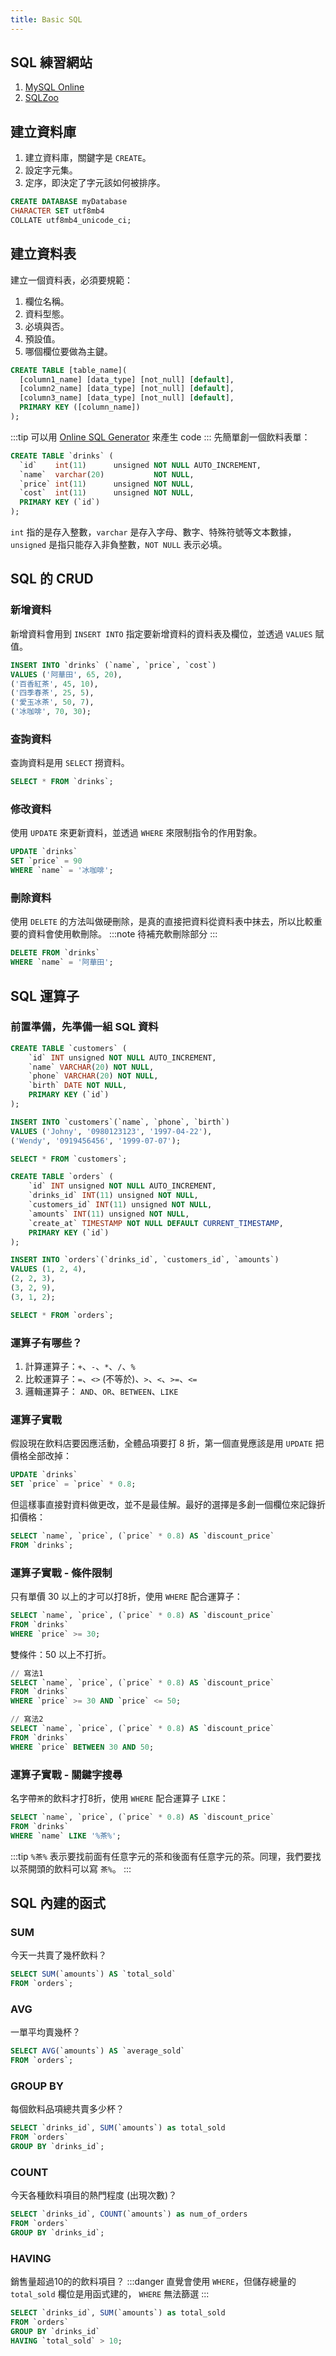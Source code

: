 ```yaml
---
title: Basic SQL
---
```

## SQL 練習網站
1. [MySQL Online](https://paiza.io/en/projects/new?language=mysql)
2. [SQLZoo](https://sqlzoo.net/wiki/SQL_Tutorial)

## 建立資料庫
1. 建立資料庫，關鍵字是 `CREATE`。
2. 設定字元集。
3. 定序，即決定了字元該如何被排序。
```sql
CREATE DATABASE myDatabase
CHARACTER SET utf8mb4
COLLATE utf8mb4_unicode_ci;
```

## 建立資料表
建立一個資料表，必須要規範：  
1. 欄位名稱。
2. 資料型態。
3. 必填與否。
4. 預設值。
5. 哪個欄位要做為主鍵。
```sql title='Sample'
CREATE TABLE [table_name](
  [column1_name] [data_type] [not_null] [default],
  [column2_name] [data_type] [not_null] [default],
  [column3_name] [data_type] [not_null] [default],
  PRIMARY KEY ([column_name])
);
```
:::tip
可以用 [Online SQL Generator](https://wtools.io/generate-sql-create-table) 來產生 code
:::
先簡單創一個飲料表單：
```sql title='drinks'
CREATE TABLE `drinks` (
  `id`    int(11)      unsigned NOT NULL AUTO_INCREMENT,
  `name`  varchar(20)           NOT NULL,
  `price` int(11)      unsigned NOT NULL,
  `cost`  int(11)      unsigned NOT NULL,
  PRIMARY KEY (`id`)
);
```
`int` 指的是存入整數，`varchar` 是存入字母、數字、特殊符號等文本數據，`unsigned` 是指只能存入非負整數，`NOT NULL` 表示必填。

## SQL 的 CRUD
### 新增資料
新增資料會用到 `INSERT INTO` 指定要新增資料的資料表及欄位，並透過 `VALUES` 賦值。
```sql
INSERT INTO `drinks` (`name`, `price`, `cost`)
VALUES ('阿華田', 65, 20),
('百香紅茶', 45, 10),
('四季春茶', 25, 5),
('愛玉冰茶', 50, 7),
('冰咖啡', 70, 30);
```

### 查詢資料
查詢資料是用 `SELECT` 撈資料。
```sql
SELECT * FROM `drinks`;
```

### 修改資料
使用 `UPDATE` 來更新資料，並透過 `WHERE` 來限制指令的作用對象。
```sql
UPDATE `drinks`
SET `price` = 90
WHERE `name` = '冰咖啡';
```

### 刪除資料
使用 `DELETE` 的方法叫做硬刪除，是真的直接把資料從資料表中抹去，所以比較重要的資料會使用軟刪除。
:::note
待補充軟刪除部分
:::
```sql
DELETE FROM `drinks`
WHERE `name` = '阿華田';
```

## SQL 運算子
### 前置準備，先準備一組 SQL 資料
```sql title='customers'
CREATE TABLE `customers` (
	`id` INT unsigned NOT NULL AUTO_INCREMENT,
	`name` VARCHAR(20) NOT NULL,
	`phone` VARCHAR(20) NOT NULL,
	`birth` DATE NOT NULL,
	PRIMARY KEY (`id`)
);

INSERT INTO `customers`(`name`, `phone`, `birth`)
VALUES ('Johny', '0980123123', '1997-04-22'),
('Wendy', '0919456456', '1999-07-07');

SELECT * FROM `customers`;
```
```sql title='orders'
CREATE TABLE `orders` (
    `id` INT unsigned NOT NULL AUTO_INCREMENT,
    `drinks_id` INT(11) unsigned NOT NULL,
    `customers_id` INT(11) unsigned NOT NULL,
    `amounts` INT(11) unsigned NOT NULL,
    `create_at` TIMESTAMP NOT NULL DEFAULT CURRENT_TIMESTAMP,
    PRIMARY KEY (`id`)
);

INSERT INTO `orders`(`drinks_id`, `customers_id`, `amounts`)
VALUES (1, 2, 4),
(2, 2, 3),
(3, 2, 9),
(3, 1, 2);

SELECT * FROM `orders`;
```

### 運算子有哪些？
1. 計算運算子：`+`、`-`、`*`、`/`、`%`
2. 比較運算子：`=`、`<>` (不等於)、`>`、`<`、`>=`、`<=`
3. 邏輯運算子： `AND`、`OR`、`BETWEEN`、`LIKE`

### 運算子實戰
假設現在飲料店要因應活動，全體品項要打 8 折，第一個直覺應該是用 `UPDATE` 把價格全部改掉：
```sql title='ver.update'
UPDATE `drinks`
SET `price` = `price` * 0.8;
```
但這樣事直接對資料做更改，並不是最佳解。最好的選擇是多創一個欄位來記錄折扣價格：
```sql title='best solution'
SELECT `name`, `price`, (`price` * 0.8) AS `discount_price`
FROM `drinks`;
```

### 運算子實戰 - 條件限制
只有單價 30 以上的才可以打8折，使用 `WHERE` 配合運算子：
```sql
SELECT `name`, `price`, (`price` * 0.8) AS `discount_price`
FROM `drinks`
WHERE `price` >= 30;
```
雙條件：50 以上不打折。
```sql
// 寫法1
SELECT `name`, `price`, (`price` * 0.8) AS `discount_price`
FROM `drinks`
WHERE `price` >= 30 AND `price` <= 50;

// 寫法2
SELECT `name`, `price`, (`price` * 0.8) AS `discount_price`
FROM `drinks`
WHERE `price` BETWEEN 30 AND 50;
```

### 運算子實戰 - 關鍵字搜尋
名字帶`茶`的飲料才打8折，使用 `WHERE` 配合運算子 `LIKE`：
```sql
SELECT `name`, `price`, (`price` * 0.8) AS `discount_price`
FROM `drinks`
WHERE `name` LIKE '%茶%';
```
:::tip
`%茶%` 表示要找前面有任意字元的茶和後面有任意字元的茶。同理，我們要找以茶開頭的飲料可以寫 `茶%`。
:::

## SQL 內建的函式
### SUM
今天一共賣了幾杯飲料？
```sql
SELECT SUM(`amounts`) AS `total_sold`
FROM `orders`;
```

### AVG
一單平均賣幾杯？
```sql
SELECT AVG(`amounts`) AS `average_sold`
FROM `orders`;
```

### GROUP BY
每個飲料品項總共賣多少杯？
```sql
SELECT `drinks_id`, SUM(`amounts`) as total_sold
FROM `orders`
GROUP BY `drinks_id`;
```

### COUNT
今天各種飲料項目的熱門程度 (出現次數)？
```sql
SELECT `drinks_id`, COUNT(`amounts`) as num_of_orders
FROM `orders`
GROUP BY `drinks_id`;
```

### HAVING
銷售量超過10的的飲料項目？
:::danger
直覺會使用 `WHERE`，但儲存總量的 `total_sold` 欄位是用函式建的， `WHERE` 無法篩選
:::
```sql
SELECT `drinks_id`, SUM(`amounts`) as total_sold
FROM `orders`
GROUP BY `drinks_id`
HAVING `total_sold` > 10;
```